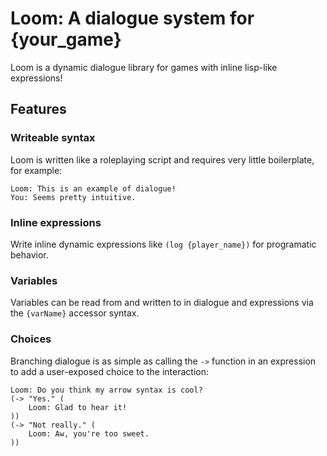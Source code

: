 # Loom: A dialogue system for {your_game}
Loom is a dynamic dialogue library for games with inline lisp-like expressions!

## Features
### Writeable syntax
Loom is written like a roleplaying script and requires very little boilerplate, for example:
```
Loom: This is an example of dialogue!
You: Seems pretty intuitive.
```

### Inline expressions
Write inline dynamic expressions like `(log {player_name})` for programatic behavior.

### Variables
Variables can be read from and written to in dialogue and expressions via the `{varName}` accessor syntax.

### Choices
Branching dialogue is as simple as calling the `->` function in an expression to add a user-exposed choice to the interaction:
```
Loom: Do you think my arrow syntax is cool?
(-> "Yes." (
    Loom: Glad to hear it!
))
(-> "Not really." (
    Loom: Aw, you're too sweet.
))
```
